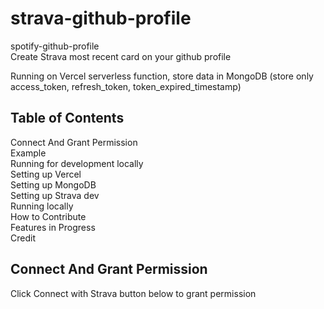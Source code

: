 # strava-github-profile



spotify-github-profile  
Create Strava most recent card on your github profile

Running on Vercel serverless function, store data in MongoDB (store only access_token, refresh_token, token_expired_timestamp)

## Table of Contents
Connect And Grant Permission  
Example  
Running for development locally  
Setting up Vercel  
Setting up MongoDB  
Setting up Strava dev  
Running locally  
How to Contribute  
Features in Progress  
Credit  

## Connect And Grant Permission
Click Connect with Strava button below to grant permission
